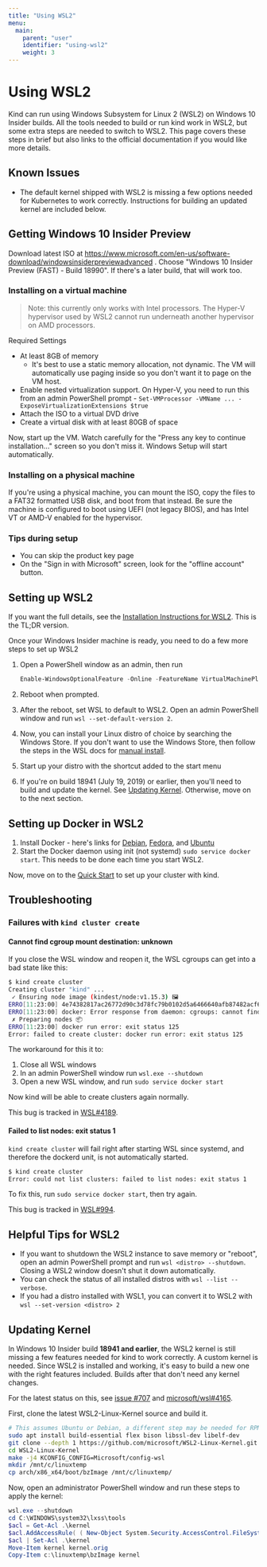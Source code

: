 ```yaml
---
title: "Using WSL2"
menu:
  main:
    parent: "user"
    identifier: "using-wsl2"
    weight: 3
---
```

# Using WSL2

Kind can run using Windows Subsystem for Linux 2 (WSL2) on Windows 10 Insider builds. All the tools needed to build or run kind work in WSL2, but some extra steps are needed to switch to WSL2. This page covers these steps in brief but also links to the official documentation if you would like more details.

## Known Issues

- The default kernel shipped with WSL2 is missing a few options needed for Kubernetes to work correctly. Instructions for building an updated kernel are included below.


## Getting Windows 10 Insider Preview

Download latest ISO at https://www.microsoft.com/en-us/software-download/windowsinsiderpreviewadvanced . Choose "Windows 10 Insider Preview (FAST) - Build 18990". If there's a later build, that will work too.

### Installing on a virtual machine

> Note: this currently only works with Intel processors. The Hyper-V hypervisor used by WSL2 cannot run underneath another hypervisor on AMD processors.

Required Settings

- At least 8GB of memory
  - It's best to use a static memory allocation, not dynamic. The VM will automatically use paging inside so you don't want it to page on the VM host.
- Enable nested virtualization support. On Hyper-V, you need to run this from an admin PowerShell prompt - `Set-VMProcessor -VMName ... -ExposeVirtualizationExtensions $true`
- Attach the ISO to a virtual DVD drive
- Create a virtual disk with at least 80GB of space

Now, start up the VM. Watch carefully for the "Press any key to continue installation..." screen so you don't miss it. Windows Setup will start automatically.

### Installing on a physical machine

If you're using a physical machine, you can mount the ISO, copy the files to a FAT32 formatted USB disk, and boot from that instead. Be sure the machine is configured to boot using UEFI (not legacy BIOS), and has Intel VT or AMD-V enabled for the hypervisor.

### Tips during setup

- You can skip the product key page
- On the "Sign in with Microsoft" screen, look for the "offline account" button.

## Setting up WSL2

If you want the full details, see the [Installation Instructions for WSL2](https://docs.microsoft.com/en-us/windows/wsl/wsl2-install). This is the TL;DR version.

Once your Windows Insider machine is ready, you need to do a few more steps to set up WSL2

1. Open a PowerShell window as an admin, then run

    ```powershell
    Enable-WindowsOptionalFeature -Online -FeatureName VirtualMachinePlatform, Microsoft-Windows-Subsystem-Linux
    ```

1. Reboot when prompted. 
1. After the reboot, set WSL to default to WSL2. Open an admin PowerShell window and run `wsl --set-default-version 2`.
1. Now, you can install your Linux distro of choice by searching the Windows Store. If you don't want to use the Windows Store, then follow the steps in the WSL docs for [manual install](https://docs.microsoft.com/en-us/windows/wsl/install-manual).
1. Start up your distro with the shortcut added to the start menu
1. If you're on build 18941 (July 19, 2019) or earlier, then you'll need to build and update the kernel. See [Updating Kernel](#updating-kernel). Otherwise, move on to the next section.

## Setting up Docker in WSL2
1. Install Docker - here's links for [Debian](https://docs.docker.com/install/linux/docker-ce/debian/), [Fedora](https://docs.docker.com/install/linux/docker-ce/fedora/), and [Ubuntu](https://docs.docker.com/install/linux/docker-ce/ubuntu/)
1. Start the Docker daemon using init (not systemd) `sudo service docker start`. This needs to be done each time you start WSL2.

Now, move on to the [Quick Start](/docs/user/quick-start) to set up your cluster with kind.

## Troubleshooting

### Failures with `kind cluster create`

#### Cannot find cgroup mount destination: unknown

If you close the WSL window and reopen it, the WSL cgroups can get into a bad state like this:

```bash
$ kind create cluster
Creating cluster "kind" ...
 ✓ Ensuring node image (kindest/node:v1.15.3) 🖼
ERRO[11:23:00] 4e74382817ac26772d90c3d78fc79b0102d5a6466640afb87482acf689394bac
ERRO[11:23:00] docker: Error response from daemon: cgroups: cannot find cgroup mount destination: unknown.
 ✗ Preparing nodes 📦
ERRO[11:23:00] docker run error: exit status 125
Error: failed to create cluster: docker run error: exit status 125
```

The workaround for this it to:

1. Close all WSL windows
1. In an admin PowerShell window run `wsl.exe --shutdown`
1. Open a new WSL window, and run `sudo service docker start`

Now kind will be able to create clusters again normally.

This bug is tracked in [WSL#4189](https://github.com/microsoft/WSL/issues/4189).

#### Failed to list nodes: exit status 1

`kind create cluster` will fail right after starting WSL since systemd, and therefore the dockerd unit, is not automatically started.

```bash
$ kind create cluster
Error: could not list clusters: failed to list nodes: exit status 1
```

To fix this, run `sudo service docker start`, then try again.

This bug is tracked in [WSL#994](https://github.com/microsoft/WSL/issues/994).

## Helpful Tips for WSL2

- If you want to shutdown the WSL2 instance to save memory or "reboot", open an admin PowerShell prompt and run `wsl <distro> --shutdown`. Closing a WSL2 window doesn't shut it down automatically.
- You can check the status of all installed distros with `wsl --list --verbose`.
- If you had a distro installed with WSL1, you can convert it to WSL2 with `wsl --set-version <distro> 2`

## Updating Kernel

In Windows 10 Insider build **18941 and earlier**, the WSL2 kernel is still missing a few features needed for kind to work correctly. A custom kernel is needed. Since WSL2 is installed and working, it's easy to build a new one with the right features included. Builds after that don't need any kernel changes.

For the latest status on this, see [issue #707](https://github.com/kubernetes-sigs/kind/issues/707) and [microsoft/wsl#4165](https://github.com/microsoft/WSL/issues/4165). 

First, clone the latest WSL2-Linux-Kernel source and build it.

```bash
# This assumes Ubuntu or Debian, a different step may be needed for RPM based distributions
sudo apt install build-essential flex bison libssl-dev libelf-dev
git clone --depth 1 https://github.com/microsoft/WSL2-Linux-Kernel.git
cd WSL2-Linux-Kernel
make -j4 KCONFIG_CONFIG=Microsoft/config-wsl
mkdir /mnt/c/linuxtemp
cp arch/x86_x64/boot/bzImage /mnt/c/linuxtemp/
```

Now, open an administrator PowerShell window and run these steps to apply the kernel:

```powershell
wsl.exe --shutdown
cd C:\WINDOWS\system32\lxss\tools
$acl = Get-Acl .\kernel
$acl.AddAccessRule( ( New-Object System.Security.AccessControl.FileSystemAccessRule(".\Administrators","FullControl","Allow") ) )
$acl | Set-Acl .\kernel
Move-Item kernel kernel.orig
Copy-Item c:\linuxtemp\bzImage kernel
```

